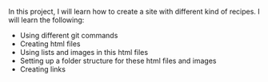 In this project, I will learn how to create a site with different kind of recipes.
I will learn the following:
- Using different git commands
- Creating html files
- Using lists and images in this html files
- Setting up a folder structure for these html files and images
- Creating links
